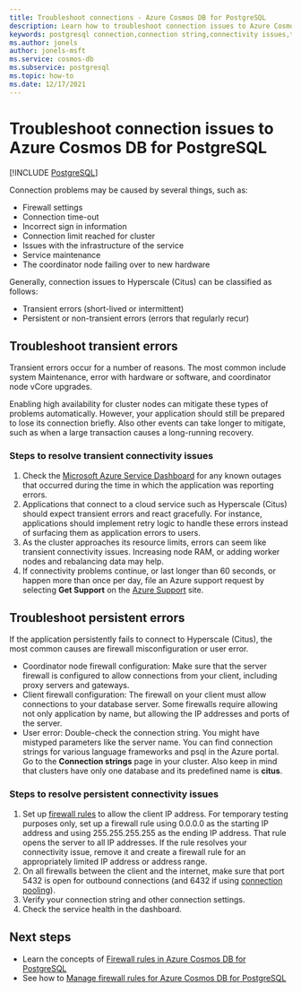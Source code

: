 ```yaml
---
title: Troubleshoot connections - Azure Cosmos DB for PostgreSQL
description: Learn how to troubleshoot connection issues to Azure Cosmos DB for PostgreSQL
keywords: postgresql connection,connection string,connectivity issues,transient error,connection error
ms.author: jonels
author: jonels-msft
ms.service: cosmos-db
ms.subservice: postgresql
ms.topic: how-to
ms.date: 12/17/2021
---
```


# Troubleshoot connection issues to Azure Cosmos DB for PostgreSQL

[!INCLUDE [PostgreSQL](../includes/appliesto-postgresql.md)]

Connection problems may be caused by several things, such as:

* Firewall settings
* Connection time-out
* Incorrect sign in information
* Connection limit reached for cluster
* Issues with the infrastructure of the service
* Service maintenance
* The coordinator node failing over to new hardware

Generally, connection issues to Hyperscale (Citus) can be classified as follows:

* Transient errors (short-lived or intermittent)
* Persistent or non-transient errors (errors that regularly recur)

## Troubleshoot transient errors

Transient errors occur for a number of reasons. The most common include system
Maintenance, error with hardware or software, and coordinator node vCore
upgrades.

Enabling high availability for cluster nodes can mitigate these
types of problems automatically. However, your application should still be
prepared to lose its connection briefly. Also other events can take longer to
mitigate, such as when a large transaction causes a long-running recovery.

### Steps to resolve transient connectivity issues

1. Check the [Microsoft Azure Service
   Dashboard](https://azure.microsoft.com/status) for any known outages that
   occurred during the time in which the application was reporting errors.
2. Applications that connect to a cloud service such as Hyperscale (Citus)
   should expect transient errors and react gracefully. For instance,
   applications should implement retry logic to handle these errors instead of
   surfacing them as application errors to users.
3. As the cluster approaches its resource limits, errors can seem like
   transient connectivity issues. Increasing node RAM, or adding worker nodes
   and rebalancing data may help.
4. If connectivity problems continue, or last longer than 60 seconds, or happen
   more than once per day, file an Azure support request by
   selecting **Get Support** on the [Azure
   Support](https://azure.microsoft.com/support/options) site.

## Troubleshoot persistent errors

If the application persistently fails to connect to Hyperscale (Citus), the
most common causes are firewall misconfiguration or user error.

* Coordinator node firewall configuration: Make sure that the server
  firewall is configured to allow connections from your client, including proxy
  servers and gateways.
* Client firewall configuration: The firewall on your client must allow
  connections to your database server. Some firewalls require allowing not only
  application by name, but allowing the IP addresses and ports of the server.
* User error: Double-check the connection string. You might have mistyped
  parameters like the server name. You can find connection strings for various
  language frameworks and psql in the Azure portal. Go to the **Connection
  strings** page in your cluster. Also keep in mind that
  clusters have only one database and its predefined name is
  **citus**.

### Steps to resolve persistent connectivity issues

1. Set up [firewall rules](howto-manage-firewall-using-portal.md) to
   allow the client IP address. For temporary testing purposes only, set up a
   firewall rule using 0.0.0.0 as the starting IP address and using
   255.255.255.255 as the ending IP address. That rule opens the server to all IP
   addresses. If the rule resolves your connectivity issue, remove it and
   create a firewall rule for an appropriately limited IP address or address
   range.
2. On all firewalls between the client and the internet, make sure that port
   5432 is open for outbound connections (and 6432 if using [connection
   pooling](concepts-connection-pool.md)).
3. Verify your connection string and other connection settings.
4. Check the service health in the dashboard.

## Next steps

* Learn the concepts of [Firewall rules in Azure Cosmos DB for PostgreSQL](concepts-firewall-rules.md)
* See how to [Manage firewall rules for Azure Cosmos DB for PostgreSQL](howto-manage-firewall-using-portal.md)
